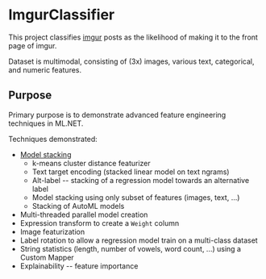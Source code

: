 # ImgurClassifier
This project classifies [imgur](https://imgur.com/) posts as the likelihood of making it to the front page of imgur.

Dataset is multimodal, consisting of (3x) images, various text, categorical, and numeric features.

## Purpose
Primary purpose is to demonstrate advanced feature engineering techniques in ML.NET.

Techniques demonstrated:
* [Model stacking](https://en.wikipedia.org/wiki/Model_stacking)
  * k-means cluster distance featurizer
  * Text target encoding (stacked linear model on text ngrams)
  * Alt-label -- stacking of a regression model towards an alternative label
  * Model stacking using only subset of features (images, text, ...)
  * Stacking of AutoML models
* Multi-threaded parallel model creation
* Expression transform to create a `Weight` column
* Image featurization
* Label rotation to allow a regression model train on a multi-class dataset
* String statistics (length, number of vowels, word count, ...) using a Custom Mapper
* Explainability -- feature importance
